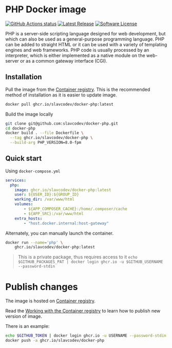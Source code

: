 # PHP Docker image

[![GitHub Actions status][ico-github-actions]][link-github]
[![Latest Release][ico-version]][link-github]
[![Software License][ico-license]][link-license]

[ico-version]: https://img.shields.io/github/tag/slavcodev/docker-php.svg?label=latest
[ico-github-actions]: https://github.com/slavcodev/docker-php/workflows/publish/badge.svg
[ico-license]: https://img.shields.io/badge/License-MIT-blue.svg

[link-github]: https://github.com/slavcodev/docker-php
[link-license]: LICENSE
[link-github-package]: https://github.com/slavcodev/docker-php/pkgs/container/docker-php

PHP is a server-side scripting language designed for web development,
but which can also be used as a general-purpose programming language.
PHP can be added to straight HTML or it can be used with a variety of templating engines and web frameworks.
PHP code is usually processed by an interpreter, which is either implemented as a native module on the web-server
or as a common gateway interface (CGI).

## Installation

Pull the image from the [Container registry][link-github-package].
This is the recommended method of installation as it is easier to update image.

```bash
docker pull ghcr.io/slavcodev/docker-php:latest
```

Build the image locally

```bash
git clone git@github.com:slavcodev/docker-php.git 
cd docker-php
docker build . --file Dockerfile \
  --tag ghcr.io/slavcodev/docker-php \
  --build-arg PHP_VERSION=8.0-fpm
```

## Quick start

Using `docker-compose.yml`

```yaml
services:
  php:
    image: ghcr.io/slavcodev/docker-php:latest
    user: ${USER_ID}:${GROUP_ID}
    working_dir: /var/www/html
    volumes:
        - ${APP_COMPOSER_CACHE}:/home/.composer/cache
        - ${APP_SRC}:/var/www/html
    extra_hosts:
        - "host.docker.internal:host-gateway"
```

Alternately, you can manually launch the container.

```bash
docker run --name='php' \
    ghcr.io/slavcodev/docker-php:latest
```

> This is a private package, thus requires access to it
> `echo $GITHUB_PACKAGES_PAT | docker login ghcr.io -u $GITHUB_USERNAME --password-stdin`

# Publish changes

The image is hosted on [Container registry][link-github-package].

Read the [Working with the Container registry](https://docs.github.com/en/packages/working-with-a-github-packages-registry/working-with-the-container-registry) 
to learn how to publish new version of image.

There is an example:

```bash
echo $GITHUB_TOKEN | docker login ghcr.io -u USERNAME --password-stdin
docker push -a ghcr.io/slavcodev/docker-php
```
